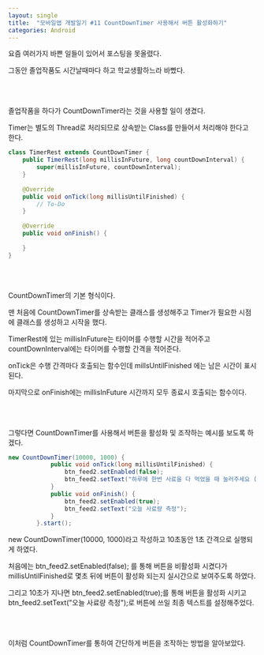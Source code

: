 ```yaml
---
layout: single
title:  "모바일앱 개발일기 #11 CountDownTimer 사용해서 버튼 활성화하기"
categories: Android
---
```


요즘 여러가지 바쁜 일들이 있어서 포스팅을 못올렸다. 

그동안 졸업작품도 시간날때마다 하고 학교생활하느라 바빴다.

 <br/><br/>

졸업작품을 하다가 CountDownTimer라는 것을 사용할 일이 생겼다. 

Timer는 별도의 Thread로 처리되므로 상속받는 Class를 만들어서 처리해야 한다고 한다.

```java
class TimerRest extends CountDownTimer {
    public TimerRest(long millisInFuture, long countDownInterval) {
        super(millisInFuture, countDownInterval);
    }
            
    @Override
    public void onTick(long millisUntilFinished) {
        // To-Do
    }
    
    @Override
    public void onFinish() {
 
    }
}
```

 <br/><br/>

CountDownTimer의 기본 형식이다. 

맨 처음에 CountDownTimer를 상속받는 클래스를 생성해주고 Timer가 필요한 시점에 클래스를 생성하고 시작을 했다.

TimerRest에 있는 millisInFuture는 타이머를 수행할 시간을 적어주고 countDownInterval에는 타이머를 수행할 간격을 적어준다.

onTick은 수행 간격마다 호출되는 함수인데 millsUntilFinished 에는 남은 시간이 표시된다.

마지막으로 onFinish에는 millisInFuture 시간까지 모두 종료시 호출되는 함수이다.

<br/><br/>

그렇다면 CountDownTimer를 사용해서 버튼을 활성화 및 조작하는 예시를 보도록 하겠다.

```java
new CountDownTimer(10000, 1000) {
            public void onTick(long millisUntilFinished) {
                btn_feed2.setEnabled(false);
                btn_feed2.setText("하루에 한번 사료을 다 먹었을 때 눌러주세요 (남은시간 : " + millisUntilFinished / 1000 + ")");
            }
            public void onFinish() {
                btn_feed2.setEnabled(true);
                btn_feed2.setText("오늘 사료량 측정");
            }
        }.start();
```

new CountDownTimer(10000, 1000)라고 작성하고 10초동안 1초 간격으로 실행되게 하였다.

처음에는 btn_feed2.setEnabled(false); 를 통해 버튼을 비활성화 시켰다가 millisUntilFinished로 몇초 뒤에 버튼이 활성화 되는지 실시간으로 보여주도록 하였다.

그리고 10초가 지나면 btn_feed2.setEnabled(true);를 통해 버튼을 활성화 시키고  btn_feed2.setText("오늘 사료량 측정");로 버튼에 쓰일 최종 텍스트를 설정해주었다.

 <br/><br/>

이처럼 CountDownTimer를 통하여 간단하게 버튼을 조작하는 방법을 알아보았다.
